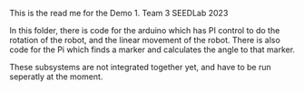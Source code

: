 This is the read me for the Demo 1. Team 3 SEEDLab 2023

In this folder, there is code for the arduino which has PI control to do the rotation of the robot, and the linear movement of the robot.
There is also code for the Pi which finds a marker and calculates the angle to that marker.

These subsystems are not integrated together yet, and have to be run seperatly at the moment.
